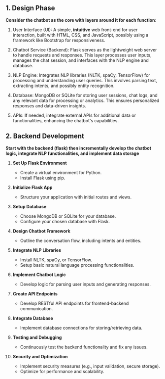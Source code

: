 ## 1. Design Phase
**Consider the chatbot as the core with layers around it for each function**:
1.  User Interface (UI): A simple, **intuitive** web front-end for user interaction, built with HTML, CSS, and JavaScript, possibly using a framework like Bootstrap for responsiveness.

2.  Chatbot Service (Backend): Flask serves as the lightweight web server to handle requests and responses. This layer processes user inputs, manages the chat session, and interfaces with the NLP engine and database.

3.  NLP Engine: Integrates NLP libraries (NLTK, spaCy, TensorFlow) for processing and understanding user queries. This involves parsing text, extracting intents, and possibly entity recognition.

4.  Database: MongoDB or SQLite for storing user sessions, chat logs, and any relevant data for processing or analytics. This ensures personalized responses and data-driven insights.

5.  APIs: If needed, integrate external APIs for additional data or functionalities, enhancing the chatbot's capabilities.
   

## 2. Backend Development
**Start with the backend (flask) then incrementally develop the chatbot logic, integrate NLP functionalities, and implement data storage**
1. **Set Up Flask Environment**
   - Create a virtual environment for Python.
   - Install Flask using pip.

2. **Initialize Flask App**
   - Structure your application with initial routes and views.

3. **Setup Database**
   - Choose MongoDB or SQLite for your database.
   - Configure your chosen database with Flask.

4. **Design Chatbot Framework**
   - Outline the conversation flow, including intents and entities.

5. **Integrate NLP Libraries**
   - Install NLTK, spaCy, or TensorFlow.
   - Setup basic natural language processing functionalities.

6. **Implement Chatbot Logic**
   - Develop logic for parsing user inputs and generating responses.

7. **Create API Endpoints**
   - Develop RESTful API endpoints for frontend-backend communication.

8. **Integrate Database**
   - Implement database connections for storing/retrieving data.

9. **Testing and Debugging**
   - Continuously test the backend functionality and fix any issues.

10. **Security and Optimization**
    - Implement security measures (e.g., input validation, secure storage).
    - Optimize for performance and scalability.